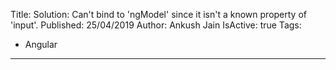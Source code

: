 Title: Solution: Can't bind to 'ngModel' since it isn't a known property of 'input'.
Published: 25/04/2019
Author: Ankush Jain
IsActive: true
Tags:
  - Angular
---
